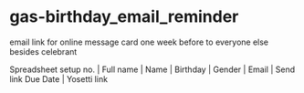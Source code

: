 # gas-birthday_email_reminder
email link for online message card one week before to everyone else besides celebrant

Spreadsheet setup
no. |	Full name |	Name | Birthday | Gender | Email | Send link Due Date |	Yosetti link
